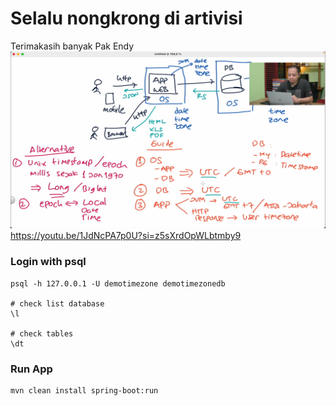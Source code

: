 # Selalu nongkrong di artivisi
Terimakasih banyak Pak Endy 
![img.png](img.png)
https://youtu.be/1JdNcPA7p0U?si=z5sXrdOpWLbtmby9

### Login with psql
```shell
psql -h 127.0.0.1 -U demotimezone demotimezonedb

# check list database
\l

# check tables
\dt
```

### Run App
```shell
mvn clean install spring-boot:run
```